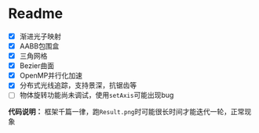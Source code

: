 # Readme

- [x] 渐进光子映射
- [x] AABB包围盒
- [x] 三角网格
- [x] Bezier曲面
- [x] OpenMP并行化加速
- [x] 分布式光线追踪，支持景深，抗锯齿等
- [ ] 物体旋转功能尚未调试，使用`setAxis`可能出现bug

**代码说明：** 框架千篇一律，跑`Result.png`时可能很长时间才能迭代一轮，正常现象

